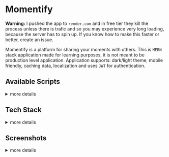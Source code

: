 # Momentify

**Warning:** I pushed the app to `render.com` and in free tier they kill the process unless there is trafic and so you may experience very long loading, because the server has to spin up. If you know how to make this faster or better, create an issue.

Momentify is a platform for sharing your moments with others. This is `MERN` stack application made for learning purposes, it is not meant to be production level application.
Application supports: dark/light theme, mobile friendly, caching data, localization and uses `JWT` for authentication.

## Available Scripts

<details>
    <summary>more details</summary>

### Client

1. `dev` - run a development server
2. `build` - transpilles source into browser understandable code
3. `format` - prettier format entire client with config from root file

### Server

1. `dev:prepare` - installs dependencies
1. `dev` - run a development server
1. `prod` - run transpiled application
1. `build` - transpilles source into node.js understandable code
1. `format` - prettier format entire serer with config from root file
</details>

## Tech Stack

<details>
<summary>more details</summary>

### Client

1. TypeScript (source-code)
2. React (UI)
3. Redux-Toolkit with Query (state management and data fetching)
4. Tailwind CSS (styling)
5. i18next (localization)
6. Yup / Formik ( form validation)
7. vite, ts + swc (bundling / compiling)

### Server

1. TypeScript (source-code)
2. Express.js (routing)
3. node:http (http server)
4. winston (logging)
5. Prisma (ORM)
6. MongoDB (database)
7. Multer (Multi-part FormData)
8. Joi (request validation)
9. jsonwebtoken (JWT)
10. nodemailer (emailing)
</details>

## Screenshots

<details>
    <summary>more details</summary>

![application](./repo/desktop_account.png)
![application](./repo/desktop_explore.png)
![application](./repo/desktop_post.png)
![application](./repo/mobile_comments.png)
![application](./repo/mobile_post.png)
![application](./repo/desktop_create.png)
![application](./repo/desktop_login.png)
![application](./repo/desktop_register.png)
![application](./repo/mobile_account.png)
![application](./repo/mobile_home.png)

</details>
